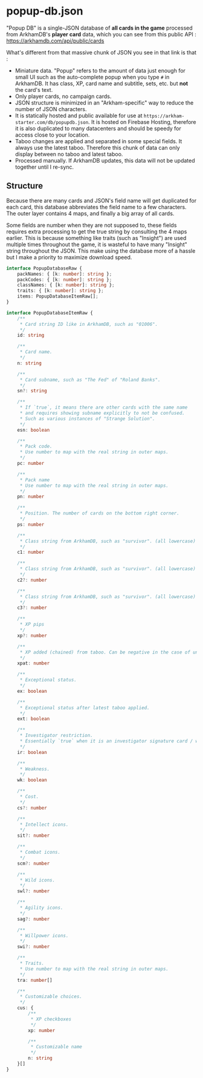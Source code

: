 # popup-db.json

"Popup DB" is a single-JSON database of **all cards in the game** processed from ArkhamDB's **player card** data, which you can see from this public API : https://arkhamdb.com/api/public/cards

What's different from that massive chunk of JSON you see in that link is that :

- Miniature data. "Popup" refers to the amount of data just enough for small UI such as the auto-complete popup when you type `#` in ArkhamDB. It has class, XP, card name and subtitle, sets, etc. but **not** the card's text.
- Only player cards, no campaign cards.
- JSON structure is minimized in an "Arkham-specific" way to reduce the number of JSON characters.
- It is statically hosted and public available for use at `https://arkham-starter.com/db/popupdb.json`. It is hosted on Firebase Hosting, therefore it is also duplicated to many datacenters and should be speedy for access close to your location.
- Taboo changes are applied and separated in some special fields. It always use the latest taboo. Therefore this chunk of data can only display between no taboo and latest taboo.
- Processed manually. If ArkhamDB updates, this data will not be updated together until I re-sync.

## Structure

Because there are many cards and JSON's field name will get duplicated for each card, this database abbreviates the field name to a few characters. The outer layer contains 4 maps, and finally a big array of all cards.

Some fields are number when they are not supposed to, these fields requires extra processing to get the true string by consulting the 4 maps earlier. This is because something like traits (such as "Insight") are used multiple times throughout the game, it is wasteful to have many "Insight" string throughout the JSON. This make using the database more of a hassle but I make a priority to maximize download speed.

```ts
interface PopupDatabaseRaw {
    packNames: { [k: number]: string };
    packCodes: { [k: number]: string };
    classNames: { [k: number]: string };
    traits: { [k: number]: string };
    items: PopupDatabaseItemRaw[];
}

interface PopupDatabaseItemRaw {
	/**
	 * Card string ID like in ArkhamDB, such as "01006".
	 */
	id: string

	/**
	 * Card name.
	 */
	n: string

	/**
	 * Card subname, such as "The Fed" of "Roland Banks".
	 */
	sn?: string

	/**
	 * If `true`, it means there are other cards with the same name
	 * and requires showing subname explicitly to not be confused.
	 * Such as various instances of "Strange Solution".
	 */
	esn: boolean

	/**
	 * Pack code.
	 * Use number to map with the real string in outer maps.
	 */
	pc: number

	/**
	 * Pack name
	 * Use number to map with the real string in outer maps.
	 */
	pn: number

	/**
	 * Position. The number of cards on the bottom right corner.
	 */
	ps: number

	/**
	 * Class string from ArkhamDB, such as "survivor". (all lowercase)
	 */
	c1: number

	/**
	 * Class string from ArkhamDB, such as "survivor". (all lowercase)
	 */
	c2?: number

	/**
	 * Class string from ArkhamDB, such as "survivor". (all lowercase)
	 */
	c3?: number

	/**
	 * XP pips
	 */
	xp?: number

	/**
	 * XP added (chained) from taboo. Can be negative in the case of unchain.
	 */
	xpat: number

	/**
	 * Exceptional status.
	 */
	ex: boolean

	/**
	 * Exceptional status after latest taboo applied.
	 */
	ext: boolean

	/**
	 * Investigator restriction.
	 * Essentially `true` when it is an investigator signature card / weakness.
	 */
	ir: boolean

	/**
	 * Weakness.
	 */
	wk: boolean

	/**
	 * Cost.
	 */
	cs?: number

	/**
	 * Intellect icons.
	 */
	sit?: number

	/**
	 * Combat icons.
	 */
	scm?: number

	/**
	 * Wild icons.
	 */
	swl?: number

	/**
	 * Agility icons.
	 */
	sag?: number

	/**
	 * Willpower icons.
	 */
	swi?: number

	/**
	 * Traits.
	 * Use number to map with the real string in outer maps.
	 */
	tra: number[]

	/**
	 * Customizable choices.
	 */
	cus: {
		/**
		 * XP checkboxes
		 */
		xp: number

		/**
		 * Customizable name
		 */
		n: string
	}[]
}
```